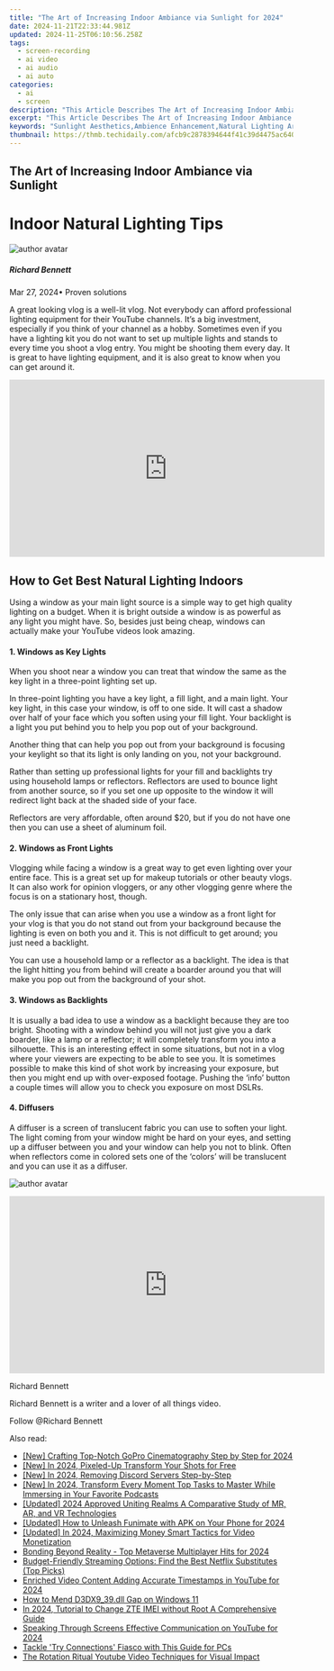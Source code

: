 ```yaml
---
title: "The Art of Increasing Indoor Ambiance via Sunlight for 2024"
date: 2024-11-21T22:33:44.981Z
updated: 2024-11-25T06:10:56.258Z
tags: 
  - screen-recording
  - ai video
  - ai audio
  - ai auto
categories: 
  - ai
  - screen
description: "This Article Describes The Art of Increasing Indoor Ambiance via Sunlight for 2024"
excerpt: "This Article Describes The Art of Increasing Indoor Ambiance via Sunlight for 2024"
keywords: "Sunlight Aesthetics,Ambience Enhancement,Natural Lighting Arts,Brighten Interiors,Luminous Atmosphere,Daylight Decorating,Hue Harmony Indoors"
thumbnail: https://thmb.techidaily.com/afcb9c2878394644f41c39d4475ac640d665c752413696b921520d8ad80368e6.jpg
---
```


## The Art of Increasing Indoor Ambiance via Sunlight

# Indoor Natural Lighting Tips

![author avatar](https://images.wondershare.com/filmora/article-images/richard-bennett.jpg)

##### Richard Bennett

 Mar 27, 2024• Proven solutions

 A great looking vlog is a well-lit vlog. Not everybody can afford professional lighting equipment for their YouTube channels. It’s a big investment, especially if you think of your channel as a hobby. Sometimes even if you have a lighting kit you do not want to set up multiple lights and stands to every time you shoot a vlog entry. You might be shooting them every day. It is great to have lighting equipment, and it is also great to know when you can get around it.

<!-- affiliate ads begin -->
<iframe width="560" height="315" src="https://www.youtube.com/embed/YfEPmG_O6F8?si=93ZTVtH_zjFRz5eh&autoplay=1" title="YouTube video player" frameborder="0" allow="accelerometer; autoplay; clipboard-write; encrypted-media; gyroscope; picture-in-picture; web-share" referrerpolicy="strict-origin-when-cross-origin" allowfullscreen></iframe>
<!-- affiliate ads end -->

## How to Get Best Natural Lighting Indoors

 Using a window as your main light source is a simple way to get high quality lighting on a budget. When it is bright outside a window is as powerful as any light you might have. So, besides just being cheap, windows can actually make your YouTube videos look amazing.

#### 1\. Windows as Key Lights

 When you shoot near a window you can treat that window the same as the key light in a three-point lighting set up.

 In three-point lighting you have a key light, a fill light, and a main light. Your key light, in this case your window, is off to one side. It will cast a shadow over half of your face which you soften using your fill light. Your backlight is a light you put behind you to help you pop out of your background.

 Another thing that can help you pop out from your background is focusing your keylight so that its light is only landing on you, not your background.

 Rather than setting up professional lights for your fill and backlights try using household lamps or reflectors. Reflectors are used to bounce light from another source, so if you set one up opposite to the window it will redirect light back at the shaded side of your face.

 Reflectors are very affordable, often around $20, but if you do not have one then you can use a sheet of aluminum foil.

#### 2\. Windows as Front Lights

 Vlogging while facing a window is a great way to get even lighting over your entire face. This is a great set up for makeup tutorials or other beauty vlogs. It can also work for opinion vloggers, or any other vlogging genre where the focus is on a stationary host, though.

 The only issue that can arise when you use a window as a front light for your vlog is that you do not stand out from your background because the lighting is even on both you and it. This is not difficult to get around; you just need a backlight.

 You can use a household lamp or a reflector as a backlight. The idea is that the light hitting you from behind will create a boarder around you that will make you pop out from the background of your shot.

#### 3\. Windows as Backlights

 It is usually a bad idea to use a window as a backlight because they are too bright. Shooting with a window behind you will not just give you a dark boarder, like a lamp or a reflector; it will completely transform you into a silhouette. This is an interesting effect in some situations, but not in a vlog where your viewers are expecting to be able to see you. It is sometimes possible to make this kind of shot work by increasing your exposure, but then you might end up with over-exposed footage. Pushing the ‘info’ button a couple times will allow you to check you exposure on most DSLRs.

#### 4\. Diffusers

 A diffuser is a screen of translucent fabric you can use to soften your light. The light coming from your window might be hard on your eyes, and setting up a diffuser between you and your window can help you not to blink. Often when reflectors come in colored sets one of the ‘colors’ will be translucent and you can use it as a diffuser.

![author avatar](https://images.wondershare.com/filmora/article-images/richard-bennett.jpg)

<!-- affiliate ads begin -->
<iframe width="560" height="315" src="https://www.youtube.com/embed/ZeYbTVeaXg0?si=rwLL1DbBoX26BGjm&autoplay=1" title="YouTube video player" frameborder="0" allow="accelerometer; autoplay; clipboard-write; encrypted-media; gyroscope; picture-in-picture; web-share" referrerpolicy="strict-origin-when-cross-origin" allowfullscreen></iframe>
<!-- affiliate ads end -->

Richard Bennett

Richard Bennett is a writer and a lover of all things video.

Follow @Richard Bennett


<ins class="adsbygoogle"
     style="display:block"
     data-ad-format="autorelaxed"
     data-ad-client="ca-pub-7571918770474297"
     data-ad-slot="1223367746"></ins>



<ins class="adsbygoogle"
     style="display:block"
     data-ad-client="ca-pub-7571918770474297"
     data-ad-slot="8358498916"
     data-ad-format="auto"
     data-full-width-responsive="true"></ins>


<span class="atpl-alsoreadstyle">Also read:</span>
<div><ul>
<li><a href="https://fox-friendly.techidaily.com/new-crafting-top-notch-gopro-cinematography-step-by-step-for-2024/"><u>[New] Crafting Top-Notch GoPro Cinematography Step by Step for 2024</u></a></li>
<li><a href="https://fox-direct.techidaily.com/new-in-2024-pixeled-up-transform-your-shots-for-free/"><u>[New] In 2024, Pixeled-Up Transform Your Shots for Free</u></a></li>
<li><a href="https://discord-videos.techidaily.com/new-in-2024-removing-discord-servers-step-by-step/"><u>[New] In 2024, Removing Discord Servers Step-by-Step</u></a></li>
<li><a href="https://fox-friendly.techidaily.com/new-in-2024-transform-every-moment-top-tasks-to-master-while-immersing-in-your-favorite-podcasts/"><u>[New] In 2024, Transform Every Moment Top Tasks to Master While Immersing in Your Favorite Podcasts</u></a></li>
<li><a href="https://fox-friendly.techidaily.com/updated-2024-approved-uniting-realms-a-comparative-study-of-mr-ar-and-vr-technologies/"><u>[Updated] 2024 Approved Uniting Realms A Comparative Study of MR, AR, and VR Technologies</u></a></li>
<li><a href="https://fox-friendly.techidaily.com/updated-how-to-unleash-funimate-with-apk-on-your-phone-for-2024/"><u>[Updated] How to Unleash Funimate with APK on Your Phone for 2024</u></a></li>
<li><a href="https://vimeo-videos.techidaily.com/updated-in-2024-maximizing-money-smart-tactics-for-video-monetization/"><u>[Updated] In 2024, Maximizing Money Smart Tactics for Video Monetization</u></a></li>
<li><a href="https://extra-tips.techidaily.com/bonding-beyond-reality-top-metaverse-multiplayer-hits-for-2024/"><u>Bonding Beyond Reality - Top Metaverse Multiplayer Hits for 2024</u></a></li>
<li><a href="https://tech-recovery.techidaily.com/budget-friendly-streaming-options-find-the-best-netflix-substitutes-top-picks/"><u>Budget-Friendly Streaming Options: Find the Best Netflix Substitutes (Top Picks)</u></a></li>
<li><a href="https://fox-friendly.techidaily.com/enriched-video-content-adding-accurate-timestamps-in-youtube-for-2024/"><u>Enriched Video Content Adding Accurate Timestamps in YouTube for 2024</u></a></li>
<li><a href="https://win11-tips.techidaily.com/how-to-mend-d3dx939dll-gap-on-windows-11/"><u>How to Mend D3DX9_39.dll Gap on Windows 11</u></a></li>
<li><a href="https://sim-unlock.techidaily.com/in-2024-tutorial-to-change-zte-imei-without-root-a-comprehensive-guide-by-drfone-android/"><u>In 2024, Tutorial to Change ZTE IMEI without Root A Comprehensive Guide</u></a></li>
<li><a href="https://fox-friendly.techidaily.com/speaking-through-screens-effective-communication-on-youtube-for-2024/"><u>Speaking Through Screens Effective Communication on YouTube for 2024</u></a></li>
<li><a href="https://win11-tips.techidaily.com/tackle-try-connections-fiasco-with-this-guide-for-pcs/"><u>Tackle 'Try Connections' Fiasco with This Guide for PCs</u></a></li>
<li><a href="https://youtube-data.techidaily.com/otation-ritual-youtube-video-techniques-for-visual-impact/"><u>The Rotation Ritual Youtube Video Techniques for Visual Impact</u></a></li>
</ul></div>

